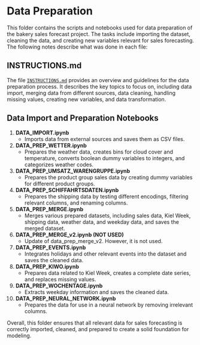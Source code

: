 # Data Preparation
This folder contains the scripts and notebooks used for data preparation of the bakery sales forecast project. The tasks include importing the dataset, cleaning the data, and creating new variables relevant for sales forecasting. The following notes describe what was done in each file:

## INSTRUCTIONS.md
The file [`INSTRUCTIONS.md`](0_DataPreparation/INSTRUCTIONS.md) provides an overview and guidelines for the data preparation process. It describes the key topics to focus on, including data import, merging data from different sources, data cleaning, handling missing values, creating new variables, and data transformation.

## Data Import and Preparation Notebooks
1. **DATA_IMPORT.ipynb**
   - Imports data from external sources and saves them as CSV files.
2. **DATA_PREP_WETTER.ipynb**
   - Prepares the weather data, creates bins for cloud cover and temperature, converts boolean dummy variables to integers, and categorizes weather codes.
3. **DATA_PREP_UMSATZ_WARENGRUPPE.ipynb**
   - Prepares the product group sales data by creating dummy variables for different product groups.
4. **DATA_PREP_SCHIFFAHRTSDATEN.ipynb**
   - Prepares the shipping data by testing different encodings, filtering relevant columns, and renaming columns.
5. **DATA_PREP_MERGE.ipynb**
   - Merges various prepared datasets, including sales data, Kiel Week, shipping data, weather data, and weekday data, and saves the merged dataset.
6. **DATA_PREP_MERGE_v2.ipynb (NOT USED)**
   - Update of data_prep_merge_v2. However, it is not used.
7. **DATA_PREP_EVENTS.ipynb**
   - Integrates holidays and other relevant events into the dataset and saves the cleaned data.
8. **DATA_PREP_KIWO.ipynb**
   - Prepares data related to Kiel Week, creates a complete date series, and replaces missing values.
9. **DATA_PREP_WOCHENTAGE.ipynb**
   - Extracts weekday information and saves the cleaned data.
10. **DATA_PREP_NEURAL_NETWORK.ipynb**
    - Prepares the data for use in a neural network by removing irrelevant columns.

Overall, this folder ensures that all relevant data for sales forecasting is correctly imported, cleaned, and prepared to create a solid foundation for modeling.